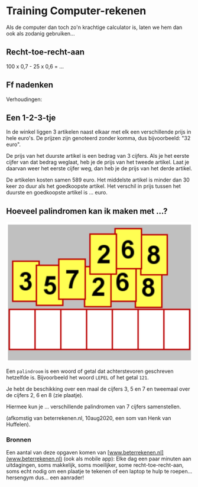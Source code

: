 # Training Computer-rekenen

Als de computer dan toch zo'n krachtige calculator is, laten we hem dan ook als zodanig gebruiken...


## Recht-toe-recht-aan

100 x 0,7 - 25 x 0,6 = ...

## Ff nadenken

Verhoudingen:


## Een 1-2-3-tje

In de winkel liggen 3 artikelen naast elkaar met elk een verschillende prijs in hele euro's. De prijzen zijn genoteerd zonder komma, dus bijvoorbeeld: "32 euro".

De prijs van het duurste artikel is een bedrag van 3 cijfers. Als je het eerste cijfer van dat bedrag weglaat, heb je de prijs van het tweede artikel. Laat je daarvan weer het eerste cijfer weg, dan heb je de prijs van het derde artikel.

De artikelen kosten samen 589 euro. Het middelste artikel is minder dan 30 keer zo duur als het goedkoopste artikel. Het verschil in prijs tussen het duurste en goedkoopste artikel is ... euro.


## Hoeveel palindromen kan ik maken met ...?

![](figures/trainingHoeveelPalindromen.png "hoeveel palindromen")

Een `palindroom` is een woord of getal dat achterstevoren geschreven hetzelfde is. Bijvoorbeeld het woord `LEPEL` of het getal `121`.

Je hebt de beschikking over een maal de cijfers 3, 5 en 7 en tweemaal over de cijfers 2, 6 en 8 (zie plaatje).

Hiermee kun je ... verschillende palindromen van 7 cijfers samenstellen.

(afkomstig van beterrekenen.nl, 10aug2020, een som van Henk van Huffelen).

### Bronnen

Een aantal van deze opgaven komen van
[www.beterrekenen.nl](www.beterrekenen.nl) (ook als mobile app): Elke dag een paar minuten aan uitdagingen, soms makkelijk, soms moeilijker, some recht-toe-recht-aan, soms echt nodig om een plaatje te tekenen of een laptop te hulp te roepen... hersengym dus... een aanrader!
